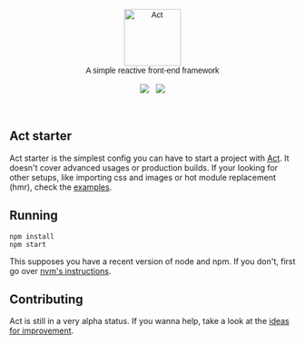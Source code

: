 <p align="center" style="font-family: Raleway-ExtraLight, Raleway, Proxima Nova, Avenir, Arial, sans">
  <img src="https://raw.githubusercontent.com/joaomilho/act/master/docs/logo.png" width="100" alt="Act" />
  <br />
  A simple reactive front-end framework
  <br /><br />
  <a href="https://travis-ci.org/joaomilho/act"><img src="https://travis-ci.org/joaomilho/act.svg" /></a>
  &nbsp; <a href="http://npmjs.com/package/@act/main"><img src="https://img.shields.io/npm/v/@act/main.svg?maxAge=2592000" /></a>
</p>
<br />

## Act starter

Act starter is the simplest config you can have to start a project with
[Act](https://github.com/joaomilho/act). It doesn't cover advanced usages or
production builds. If your looking for other setups, like importing css and
images or hot module replacement (hmr), check the
[examples](http://lulk.in/act/docs/examples.html).

## Running

```
npm install
npm start
```

This supposes you have a recent version of node and npm. If you don't, first go
over [nvm's instructions](https://github.com/creationix/nvm).

## Contributing

Act is still in a very alpha status. If you wanna help, take a look at the
[ideas for improvement](docs/todo.md).
